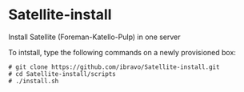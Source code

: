 Satellite-install
=================

Install Satellite (Foreman-Katello-Pulp) in one server


To intstall, type the following commands on a newly provisioned box:

    # git clone https://github.com/ibravo/Satellite-install.git
    # cd Satellite-install/scripts
    # ./install.sh
